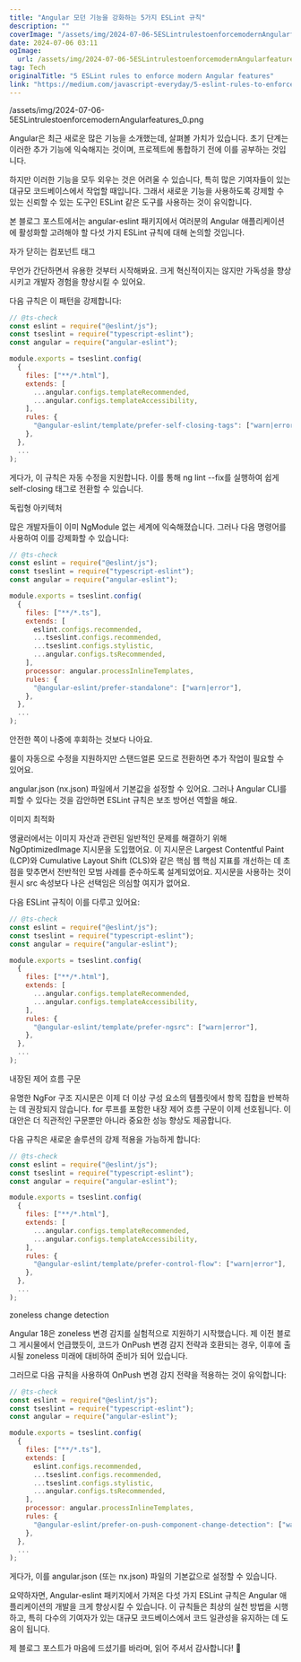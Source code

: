 ```yaml
---
title: "Angular 모던 기능을 강화하는 5가지 ESLint 규칙"
description: ""
coverImage: "/assets/img/2024-07-06-5ESLintrulestoenforcemodernAngularfeatures_0.png"
date: 2024-07-06 03:11
ogImage: 
  url: /assets/img/2024-07-06-5ESLintrulestoenforcemodernAngularfeatures_0.png
tag: Tech
originalTitle: "5 ESLint rules to enforce modern Angular features"
link: "https://medium.com/javascript-everyday/5-eslint-rules-to-enforce-modern-angular-features-c3f6e66d7c9e"
---
```




/assets/img/2024-07-06-5ESLintrulestoenforcemodernAngularfeatures_0.png

Angular은 최근 새로운 많은 기능을 소개했는데, 살펴볼 가치가 있습니다. 초기 단계는 이러한 추가 기능에 익숙해지는 것이며, 프로젝트에 통합하기 전에 이를 공부하는 것입니다.

하지만 이러한 기능을 모두 외우는 것은 어려울 수 있습니다, 특히 많은 기여자들이 있는 대규모 코드베이스에서 작업할 때입니다. 그래서 새로운 기능을 사용하도록 강제할 수 있는 신뢰할 수 있는 도구인 ESLint 같은 도구를 사용하는 것이 유익합니다.

본 블로그 포스트에서는 angular-eslint 패키지에서 여러분의 Angular 애플리케이션에 활성화할 고려해야 할 다섯 가지 ESLint 규칙에 대해 논의할 것입니다.


<div class="content-ad"></div>

자가 닫히는 컴포넌트 태그

무언가 간단하면서 유용한 것부터 시작해봐요. 크게 혁신적이지는 않지만 가독성을 향상시키고 개발자 경험을 향상시킬 수 있어요.

다음 규칙은 이 패턴을 강제합니다:

```js
// @ts-check
const eslint = require("@eslint/js");
const tseslint = require("typescript-eslint");
const angular = require("angular-eslint");

module.exports = tseslint.config(
  {
    files: ["**/*.html"],
    extends: [
      ...angular.configs.templateRecommended,
      ...angular.configs.templateAccessibility,
    ],
    rules: {
      "@angular-eslint/template/prefer-self-closing-tags": ["warn|error"],
    },
  },
  ...
);
```

<div class="content-ad"></div>

게다가, 이 규칙은 자동 수정을 지원합니다. 이를 통해 ng lint --fix를 실행하여 쉽게 self-closing 태그로 전환할 수 있습니다.

독립형 아키텍처

많은 개발자들이 이미 NgModule 없는 세계에 익숙해졌습니다. 그러나 다음 명령어를 사용하여 이를 강제화할 수 있습니다:

```js
// @ts-check
const eslint = require("@eslint/js");
const tseslint = require("typescript-eslint");
const angular = require("angular-eslint");

module.exports = tseslint.config(
  {
    files: ["**/*.ts"],
    extends: [
      eslint.configs.recommended,
      ...tseslint.configs.recommended,
      ...tseslint.configs.stylistic,
      ...angular.configs.tsRecommended,
    ],
    processor: angular.processInlineTemplates,
    rules: {
      "@angular-eslint/prefer-standalone": ["warn|error"],
    },
  },
  ...
);
```

<div class="content-ad"></div>

안전한 쪽이 나중에 후회하는 것보다 나아요.

룰이 자동으로 수정을 지원하지만 스탠드얼론 모드로 전환하면 추가 작업이 필요할 수 있어요.

angular.json (nx.json) 파일에서 기본값을 설정할 수 있어요. 그러나 Angular CLI를 피할 수 있다는 것을 감안하면 ESLint 규칙은 보조 방어선 역할을 해요.

이미지 최적화

<div class="content-ad"></div>

앵귤러에서는 이미지 자산과 관련된 일반적인 문제를 해결하기 위해 NgOptimizedImage 지시문을 도입했어요. 이 지시문은 Largest Contentful Paint (LCP)와 Cumulative Layout Shift (CLS)와 같은 핵심 웹 핵심 지표를 개선하는 데 초점을 맞추면서 전반적인 모범 사례를 준수하도록 설계되었어요. 지시문을 사용하는 것이 원시 src 속성보다 나은 선택임은 의심할 여지가 없어요.

다음 ESLint 규칙이 이를 다루고 있어요:

```js
// @ts-check
const eslint = require("@eslint/js");
const tseslint = require("typescript-eslint");
const angular = require("angular-eslint");

module.exports = tseslint.config(
  {
    files: ["**/*.html"],
    extends: [
      ...angular.configs.templateRecommended,
      ...angular.configs.templateAccessibility,
    ],
    rules: {
      "@angular-eslint/template/prefer-ngsrc": ["warn|error"],
    },
  },
  ...
);
```

내장된 제어 흐름 구문

<div class="content-ad"></div>

유명한 NgFor 구조 지시문은 이제 더 이상 구성 요소의 템플릿에서 항목 집합을 반복하는 데 권장되지 않습니다. for 루프를 포함한 내장 제어 흐름 구문이 이제 선호됩니다. 이 대안은 더 직관적인 구문뿐만 아니라 중요한 성능 향상도 제공합니다.

다음 규칙은 새로운 솔루션의 강제 적용을 가능하게 합니다:

```js
// @ts-check
const eslint = require("@eslint/js");
const tseslint = require("typescript-eslint");
const angular = require("angular-eslint");

module.exports = tseslint.config(
  {
    files: ["**/*.html"],
    extends: [
      ...angular.configs.templateRecommended,
      ...angular.configs.templateAccessibility,
    ],
    rules: {
      "@angular-eslint/template/prefer-control-flow": ["warn|error"],
    },
  },
  ...
);
```

zoneless change detection

<div class="content-ad"></div>

Angular 18은 zoneless 변경 감지를 실험적으로 지원하기 시작했습니다. 제 이전 블로그 게시물에서 언급했듯이, 코드가 OnPush 변경 감지 전략과 호환되는 경우, 이후에 출시될 zoneless 미래에 대비하여 준비가 되어 있습니다.

그러므로 다음 규칙을 사용하여 OnPush 변경 감지 전략을 적용하는 것이 유익합니다:

```js
// @ts-check
const eslint = require("@eslint/js");
const tseslint = require("typescript-eslint");
const angular = require("angular-eslint");

module.exports = tseslint.config(
  {
    files: ["**/*.ts"],
    extends: [
      eslint.configs.recommended,
      ...tseslint.configs.recommended,
      ...tseslint.configs.stylistic,
      ...angular.configs.tsRecommended,
    ],
    processor: angular.processInlineTemplates,
    rules: {
      "@angular-eslint/prefer-on-push-component-change-detection": ["warn|error"],
    },
  },
  ...
);
```

게다가, 이를 angular.json (또는 nx.json) 파일의 기본값으로 설정할 수 있습니다.

<div class="content-ad"></div>

요약하자면, Angular-eslint 패키지에서 가져온 다섯 가지 ESLint 규칙은 Angular 애플리케이션의 개발을 크게 향상시킬 수 있습니다. 이 규칙들은 최상의 실천 방법을 시행하고, 특히 다수의 기여자가 있는 대규모 코드베이스에서 코드 일관성을 유지하는 데 도움이 됩니다.

제 블로그 포스트가 마음에 드셨기를 바라며, 읽어 주셔서 감사합니다! 🙂